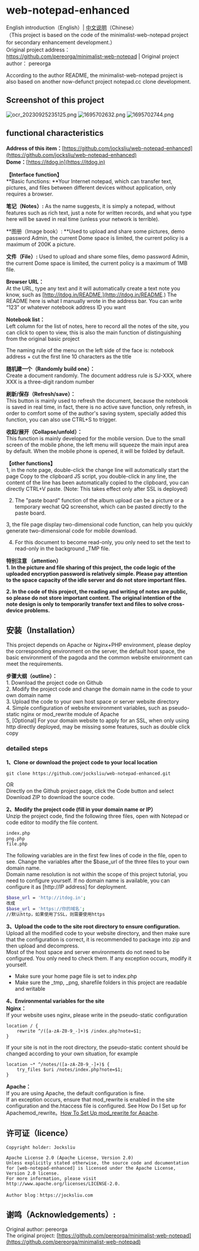 # web-notepad-enhanced
English introduction（English）|   [中文说明](https://github.com/jocksliu/web-notepad-enhanced/blob/main/README.md)（Chinese）<br />（This project is based on the code of the minimalist-web-notepad project for secondary enhancement development.）<br />Original project address：<br />https://github.com/pereorga/minimalist-web-notepad |  Original project author： pereorga

According to the author README, the minimalist-web-notepad project is also based on another now-defunct project notepad.cc clone development.

## Screenshot of this project
![ocr_20230925235125.png](https://cdn.nlark.com/yuque/0/2023/png/27433930/1695657090507-3913b736-5167-4108-845c-91c63042e575.png#averageHue=%23f3f3f3&clientId=ueeba5647-94c9-4&from=paste&height=955&id=BKGJ0&originHeight=955&originWidth=1040&originalType=binary&ratio=1&rotation=0&showTitle=false&size=65833&status=done&style=none&taskId=uab89d637-9aef-41fc-9f50-131d8e71f04&title=&width=1040)
![1695702632.png](https://jks-1251624037.cos.ap-nanjing.myqcloud.com/ocr-2022-8-9//1695702632.png#averageHue=%23f3f3f3&clientId=ueeba5647-94c9-4&from=paste&height=955&id=BKGJ0&originHeight=955&originWidth=1040&originalType=binary&ratio=1&rotation=0&showTitle=false&size=65833&status=done&style=none&taskId=uab89d637-9aef-41fc-9f50-131d8e71f04&title=&width=1040) 
![1695702744.png](https://jks-1251624037.cos.ap-nanjing.myqcloud.com/ocr-2022-8-9//1695702744.png#averageHue=%23f3f3f3&clientId=ueeba5647-94c9-4&from=paste&height=955&id=BKGJ0&originHeight=955&originWidth=1040&originalType=binary&ratio=1&rotation=0&showTitle=false&size=65833&status=done&style=none&taskId=uab89d637-9aef-41fc-9f50-131d8e71f04&title=&width=1040) 
## **functional characteristics**

**Address of this item：**[https://github.com/jocksliu/web-notepad-enhanced](https://github.com/jocksliu/web-notepad-enhanced)<br />**Dome：**[https://itdog.in](https://itdog.in)

**【Interface function】**<br />**Basic functions: **Your Internet notepad, which can transfer text, pictures, and files between different devices without application, only requires a browser.

**笔记（Notes）:** As the name suggests, it is simply a notepad, without features such as rich text, just a note for written records, and what you type here will be saved in real time (unless your network is terrible).

**图册（Image book）: **Used to upload and share some pictures, demo password Admin, the current Dome space is limited, the current policy is a maximum of 200K a picture.

**文件（File）:** Used to upload and share some files, demo password Admin, the current Dome space is limited, the current policy is a maximum of 1MB file.

**Browser URL：**<br />At the URL, type any text and it will automatically create a text note you know, such as [http://itdog.in/README.](http://itdog.in/README.) The README here is what I manually wrote in the address bar. You can write “123” or whatever notebook address ID you want

**Notebook list：**<br />Left column for the list of notes, here to record all the notes of the site, you can click to open to view, this is also the main function of distinguishing from the original basic project

The naming rule of the menu on the left side of the face is: notebook address + cut the first line 10 characters as the title

**随机建一个（Randomly build one）：**<br />Create a document randomly. The document address rule is SJ-XXX, where XXX is a three-digit random number

**刷新/保存（Refresh/save）：**<br />This button is mainly used to refresh the document, because the notebook is saved in real time, in fact, there is no active save function, only refresh, in order to comfort some of the author's saving system, specially added this function, you can also use CTRL+S to trigger.

**收起/展开（Collapse/unfold）：**<br />This function is mainly developed for the mobile version. Due to the small screen of the mobile phone, the left menu will squeeze the main input area by default. When the mobile phone is opened, it will be folded by default.

**【other functions】**<br />1, in the note page, double-click the change line will automatically start the page Copy to the clipboard JS script, you double-click in any line, the content of the line has been automatically copied to the clipboard, you can directly CTRL+V paste. (Note: This takes effect only after SSL is deployed)

2. The "paste board" function of the album upload can be a picture or a temporary wechat QQ screenshot, which can be pasted directly to the paste board.

3, the file page display two-dimensional code function, can help you quickly generate two-dimensional code for mobile download.

4. For this document to become read-only, you only need to set the text to read-only in the background _TMP file.

**特别注意 （attention）**<br />**1. In the picture and file sharing of this project, the code logic of the uploaded encryption password is relatively simple. Please pay attention to the space capacity of the idle server and do not store important files.**

**2. In the code of this project, the reading and writing of notes are public, so please do not store important content. The original intention of the note design is only to temporarily transfer text and files to solve cross-device problems.**

## 安装（Installation）
This project depends on Apache or Nginx+PHP environment, please deploy the corresponding environment on the server, the default host space, the basic environment of the pagoda and the common website environment can meet the requirements.

**步骤大纲（outline）：**<br />1. Download the project code on Github<br />2. Modify the project code and change the domain name in the code to your own domain name<br />3. Upload the code to your own host space or server website directory<br />4. Simple configuration of website environment variables, such as pseudo-static nginx or mod_rewrite module of Apache<br />5, [Optional] For your domain website to apply for an SSL, when only using http directly deployed, may be missing some features, such as double click copy

### detailed steps
**1、Clone or download the project code to your local location**
```
git clone https://github.com/jocksliu/web-notepad-enhanced.git
```
OR<br />Directly on the Github project page, click the Code button and select Download ZIP to download the source code.

**2、Modify the project code (fill in your domain name or IP）**<br />Unzip the project code, find the following three files, open with Notepad or code editor to modify the file content.
```bash
index.php
png.php
file.php
```
The following variables are in the first few lines of code in the file, open to see. Change the variables after the $base_url of the three files to your own domain name.<br />Domain name resolution is not within the scope of this project tutorial, you need to configure yourself. If no domain name is available, you can configure it as [http://IP address] for deployment.
```bash
$base_url = 'http://itdog.in';
改成
$base_url = 'https://你的域名';
//默认http，如果使用了SSL，则需要使用https
```

**3、Upload the code to the site root directory to ensure configuration.**<br />Upload all the modified code to your website directory, and then make sure that the configuration is correct, it is recommended to package into zip and then upload and decompress.<br />Most of the host space and server environments do not need to be configured. You only need to check them. If any exception occurs, modify it yourself.

- Make sure your home page file is set to index.php
- Make sure the _tmp, _png, sharefile folders in this project are readable and writable

**4、Environmental variables for the site**<br />**Nginx：**<br />If your website uses nginx, please write in the pseudo-static configuration
```
location / {
    rewrite ^/([a-zA-Z0-9_-]+)$ /index.php?note=$1;
}
```
If your site is not in the root directory, the pseudo-static content should be changed according to your own situation, for example
```
location ~* ^/notes/([a-zA-Z0-9_-]+)$ {
    try_files $uri /notes/index.php?note=$1;
}
```

**Apache：**<br />If you are using Apache, the default configuration is fine.<br />If an exception occurs, ensure that mod_rewrite is enabled in the site configuration and the.htaccess file is configured. See How Do I Set up for Apachemod_rewrite。[How To Set Up mod_rewrite for Apache](https://www.digitalocean.com/community/tutorials/how-to-set-up-mod_rewrite-for-apache-on-ubuntu-14-04).

## 许可证（licence）
```
Copyright holder: Jocksliu

Apache License 2.0 (Apache License, Version 2.0)
Unless explicitly stated otherwise, the source code and documentation for [web-notepad-enhanced] is licensed under the Apache License, Version 2.0 license.
For more information, please visit http://www.apache.org/licenses/LICENSE-2.0.

Author blog：https://jocksliu.com
```

## 谢鸣（Acknowledgements）:
Original author: pereorga<br />The original project: [https://github.com/pereorga/minimalist-web-notepad](https://github.com/pereorga/minimalist-web-notepad)
